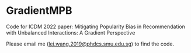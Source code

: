 # GradientMPB
Code for ICDM 2022 paper: Mitigating Popularity Bias in Recommendation with Unbalanced Interactions: A Gradient Perspective

Please email me (lei.wang.2019@phdcs.smu.edu.sg) to find the code.

